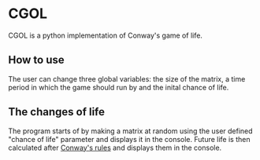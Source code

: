 CGOL
=================

CGOL is a python implementation of Conway's game of life.

How to use
-----------
The user can change three global variables: the size of the matrix, a time period in which the game should run by and the inital chance of life.

The changes of life
-----------
The program starts of by making a matrix at random using the user defined "chance of life" parameter and displays it in the console. Future life is then calculated after [Conway's rules](http://en.wikipedia.org/wiki/Conway%27s_Game_of_Life) and displays them in the console.
